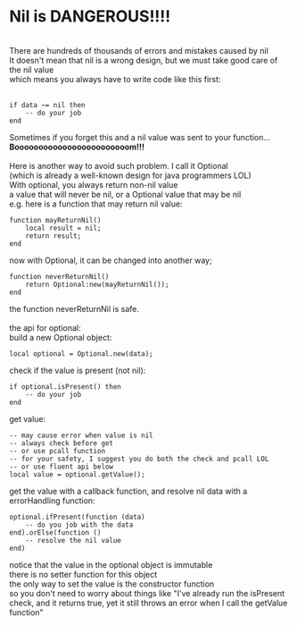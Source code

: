 # Nil is DANGEROUS!!!!
<br />
There are hundreds of thousands of errors and mistakes caused by nil<br />
It doesn't mean that nil is a wrong design, but we must take good care of the nil value<br />
which means you always have to write code like this first: <br /><br />

    if data ~= nil then
        -- do your job 
    end

Sometimes if you forget this and a nil value was sent to your function...<br />
<b> Boooooooooooooooooooooooom!!! </b> <br />
<br />
Here is another way to avoid such problem. I call it Optional<br />
(which is already a well-known design for java programmers LOL)<br />
With optional, you always return non-nil value <br />
a value that will never be nil, or a Optional value that may be nil<br />
e.g. here is a function that may return nil value: 

    function mayReturnNil() 
        local result = nil;
        return result;
    end
    
now with Optional, it can be changed into another way;

    function neverReturnNil()
        return Optional:new(mayReturnNil());
    end
    
the function neverReturnNil is safe.<br />
<br />
the api for optional:<br />
build a new Optional object:

    local optional = Optional.new(data);

check if the value is present (not nil):

    if optional.isPresent() then
        -- do your job
    end
    
get value:

    -- may cause error when value is nil
    -- always check before get
    -- or use pcall function
    -- for your safety, I suggest you do both the check and pcall LOL
    -- or use fluent api below
    local value = optional.getValue();
    
get the value with a callback function, and resolve nil data with a errorHandling function:

    optional.ifPresent(function (data) 
        -- do you job with the data
    end).orElse(function () 
        -- resolve the nil value
    end)

notice that the value in the optional object is immutable<br />
there is no setter function for this object<br />
the only way to set the value is the constructor function<br />
so you don't need to worry about things like "I've already run the isPresent check, and it returns true, yet it still throws an error when I call the getValue function"
